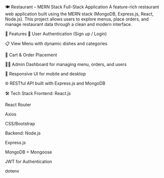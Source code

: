 🍽️ Restaurant – MERN Stack Full-Stack Application
A feature-rich restaurant web application built using the MERN stack (MongoDB, Express.js, React, Node.js). This project allows users to explore menus, place orders, and manage restaurant data through a clean and modern interface.

🚀 Features
🔐 User Authentication (Sign up / Login)

📋 View Menu with dynamic dishes and categories

🛒 Cart & Order Placement

🧑‍🍳 Admin Dashboard for managing menu, orders, and users

📱 Responsive UI for mobile and desktop

🌐 RESTful API built with Express.js and MongoDB

🛠️ Tech Stack
Frontend:
React.js

React Router

Axios

CSS/Bootstrap

Backend:
Node.js

Express.js

MongoDB + Mongoose

JWT for Authentication

dotenv
